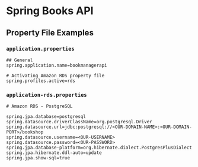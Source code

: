 # Spring Books API

## Property File Examples
### `application.properties`
```properties
## General
spring.application.name=bookmanagerapi

# Activating Amazon RDS property file
spring.profiles.active=rds
```

### `application-rds.properties`
```properties
# Amazon RDS - PostgreSQL

spring.jpa.database=postgresql
spring.datasource.driverClassName=org.postgresql.Driver
spring.datasource.url=jdbc:postgresql://<OUR-DOMAIN-NAME>:<OUR-DOMAIN-PORT>/bookshop
spring.datasource.username=<OUR-USERNAME>
spring.datasource.password=<OUR-PASSWORD>
spring.jpa.database-platform=org.hibernate.dialect.PostgresPlusDialect
spring.jpa.hibernate.ddl-auto=update
spring.jpa.show-sql=true

```